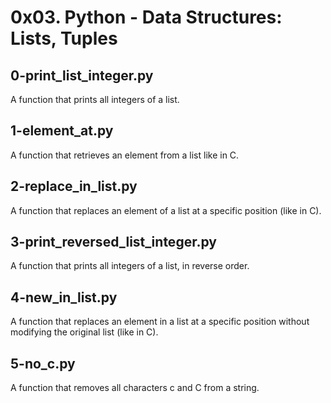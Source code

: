 # 0x03. Python - Data Structures: Lists, Tuples

## 0-print_list_integer.py
A function that prints all integers of a list.

## 1-element_at.py
A function that retrieves an element from a list like in C.

## 2-replace_in_list.py
A function that replaces an element of a list at a specific position (like in C).

## 3-print_reversed_list_integer.py
A function that prints all integers of a list, in reverse order.

## 4-new_in_list.py
A function that replaces an element in a list at a specific position without modifying the original list (like in C).

## 5-no_c.py
A function that removes all characters c and C from a string.
